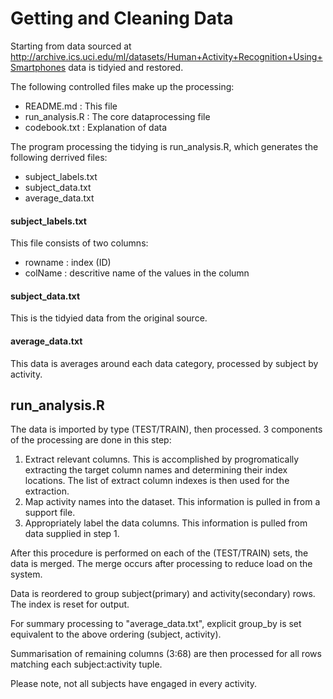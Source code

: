 # Getting and Cleaning Data 

Starting from data sourced at http://archive.ics.uci.edu/ml/datasets/Human+Activity+Recognition+Using+Smartphones
data is tidyied and restored.

The following controlled files make up the processing:

* README.md      : This file
* run_analysis.R : The core dataprocessing file
* codebook.txt   : Explanation of data

The program processing the tidying is run_analysis.R, which generates the following derrived files:

* subject_labels.txt 
* subject_data.txt
* average_data.txt

#### subject_labels.txt
This file consists of two columns:

* rowname : index (ID)
* colName : descritive name of the values in the column

#### subject_data.txt
This is the tidyied data from the original source.


#### average_data.txt
This data is averages around each data category, processed by subject by activity.



## run_analysis.R
The data is imported by type (TEST/TRAIN), then processed.
3 components of the processing are done in this step:

1. Extract relevant columns. This is accomplished by progromatically
extracting the target column names and determining their index
locations. The list of extract column indexes is then used for the
extraction.
1. Map activity names into the dataset. This information is pulled
in from a support file.
1. Appropriately label the data columns. This information is pulled
from data supplied in step 1.

After this procedure is performed on each of the (TEST/TRAIN) sets,
the data is merged. The merge occurs after processing to reduce
load on the system.

Data is reordered to group subject(primary) and activity(secondary) rows.
The index is reset for output.

For summary processing to "average_data.txt", explicit group_by is set
equivalent to the above ordering (subject, activity).

Summarisation of remaining columns (3:68) are then processed for all rows
matching each subject:activity tuple.

Please note, not all subjects have engaged in every activity.

